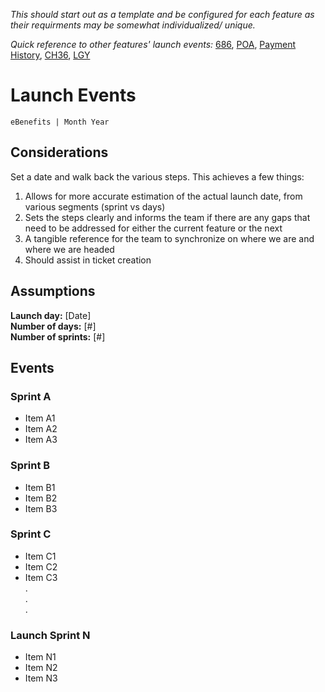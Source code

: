 _This should start out as a template and be configured for each feature as their requirments may be somewhat individualized/ unique._  

_Quick reference to other features' launch events:_ [686](https://#), [POA](https://#), [Payment History](https://#), [CH36](https://#), [LGY](https://#)  
# Launch Events
`eBenefits | Month Year`
## Considerations
Set a date and walk back the various steps.  This achieves a few things:
1. Allows for more accurate estimation of the actual launch date, from various segments (sprint vs days)
2. Sets the steps clearly and informs the team if there are any gaps that need to be addressed for either the current feature or the next
3. A tangible reference for the team to synchronize on where we are and where we are headed
4. Should assist in ticket creation
## Assumptions
**Launch day:** [Date]  
**Number of days:** [#]  
**Number of sprints:** [#]  
## Events
### Sprint A
- Item A1
- Item A2
- Item A3
### Sprint B
- Item B1
- Item B2
- Item B3
### Sprint C
- Item C1
- Item C2
- Item C3  
.  
.  
.  
   
### Launch Sprint N
- Item N1
- Item N2
- Item N3
